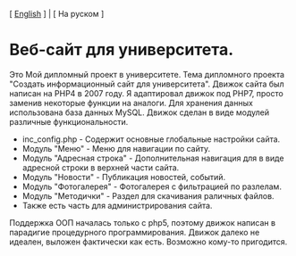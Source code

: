 [ [English](README.md) ] | [ На руском ]

# Веб-сайт для университета.

Это Мой дипломный проект в университете. Тема дипломного проекта "Создать информационный сайт для университета". Движок сайта был написан на PHP4 в 2007 году. Я адаптировал движок под PHP7, просто заменив некоторые функции на аналоги. Для хранения данных использована база данных MySQL. Движок сделан в виде модулей различные функциональности. 

- inc_config.php -  Содержит основные глобальные настройки сайта.
- Модуль "Меню" - Меню для навигации по сайту.
- Модуль "Адресная строка" - Дополнительная навигация для в виде адресной строки в верхней части сайта.
- Модуль "Новости" - Публикация новостей, событий.
- Модуль "Фотогалерея" - Фотогалерея с фильтрацией по разлелам.
- Модуль "Методички" - Раздел для скачивания раличных файлов.
- Также есть часть для администрирования сайта.

Поддержка ООП началась только с php5, поэтому движок написан в парадигие процедурного программирования. Движок далеко не идеален, выложен фактически как есть. Возможно кому-то пригодится.